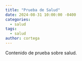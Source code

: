 ```yaml
---
title: "Prueba de Salud"
date: 2024-08-31 10:00:00 -0400
categories:
  - salud
tags:
  - salud
author: cortega
---
```

Contenido de prueba sobre salud.

